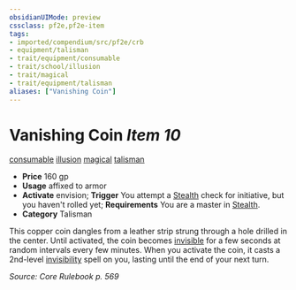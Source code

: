 ```yaml
---
obsidianUIMode: preview
cssclass: pf2e,pf2e-item
tags:
- imported/compendium/src/pf2e/crb
- equipment/talisman
- trait/equipment/consumable
- trait/school/illusion
- trait/magical
- trait/equipment/talisman
aliases: ["Vanishing Coin"]
---
```

# Vanishing Coin *Item 10*  
[consumable](consumable.md)  [illusion](illusion.md)  [magical](magical.md)  [talisman](talisman.md)  

- **Price** 160 gp
- **Usage** affixed to armor
- **Activate** envision; **Trigger** You attempt a [Stealth](../../skills.md#Stealth) check for initiative, but you haven't rolled yet; **Requirements** You are a master in [Stealth](../../skills.md#Stealth).
- **Category** Talisman

This copper coin dangles from a leather strip strung through a hole drilled in the center. Until activated, the coin becomes [invisible](conditions.md#Invisible) for a few seconds at random intervals every few minutes. When you activate the coin, it casts a 2nd-level [invisibility](../../spells/invisibility.md) spell on you, lasting until the end of your next turn.

*Source: Core Rulebook p. 569*